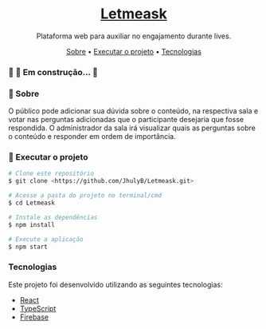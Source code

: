 <h1 align="center">
    <a href="https://pt-br.reactjs.org/">Letmeask</a>
</h1>
<p align="center">Plataforma web para auxiliar no engajamento durante lives.</p>

<p align="center">
 <a href="#sobre">Sobre</a> •
 <a href="#executar">Executar o projeto</a> • 
 <a href="#tecnologias">Tecnologias</a> 
</p>


###	🚧  🚀 Em construção...  🚧

### 🚀 Sobre

<p>O público pode adicionar sua dúvida sobre o conteúdo, na respectiva sala e votar nas perguntas adicionadas que o participante desejaria que fosse respondida. O administrador da sala irá visualizar quais as perguntas sobre o conteúdo e responder em ordem de importância.</p>

### 🚀 Executar o projeto

```bash
# Clone este repositório
$ git clone <https://github.com/JhulyB/Letmeask.git>

# Acesse a pasta do projeto no terminal/cmd
$ cd Letmeask

# Instale as dependências
$ npm install

# Execute a aplicação
$ npm start
```

### Tecnologias

<p>Este projeto foi desenvolvido utilizando as seguintes tecnologias:</p>

- [React](https://pt-br.reactjs.org/)
- [TypeScript](https://www.typescriptlang.org/)
- [Firebase](https://firebase.google.com/)
